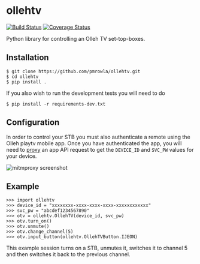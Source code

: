 # ollehtv
[![Build Status](https://travis-ci.org/pmrowla/ollehtv.svg?branch=master)](https://travis-ci.org/pmrowla/ollehtv)
[![Coverage Status](https://coveralls.io/repos/github/pmrowla/ollehtv/badge.svg?branch=master)](https://coveralls.io/github/pmrowla/ollehtv?branch=master)

Python library for controlling an Olleh TV set-top-boxes.

## Installation

```
$ git clone https://github.com/pmrowla/ollehtv.git
$ cd ollehtv
$ pip install .
```

If you also wish to run the development tests you will need to do
```
$ pip install -r requirements-dev.txt
```

## Configuration

In order to control your STB you must also authenticate a remote using the Olleh playtv mobile app.
Once you have authenticated the app, you will need to [proxy](https://mitmproxy.org) an app API request to get the `DEVICE_ID` and `SVC_PW` values for your device.

![mitmproxy screenshot](http://i.imgur.com/1azSJKK.png)

## Example
```
>>> import ollehtv
>>> device_id = "xxxxxxxx-xxxx-xxxx-xxxx-xxxxxxxxxxxx"
>>> svc_pw = "abcdef1234567890"
>>> otv = ollehtv.OllehTV(device_id, svc_pw)
>>> otv.turn_on()
>>> otv.unmute()
>>> otv.change_channel(5)
>>> otv.input_button(ollehtv.OllehTVButton.IJEON)
```
This example session turns on a STB, unmutes it, switches it to channel 5 and then switches it back to the previous channel.
